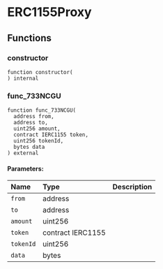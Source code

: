 # ERC1155Proxy

## Functions

### constructor

```text
function constructor(
) internal
```

### func\_733NCGU

```text
function func_733NCGU(
  address from,
  address to,
  uint256 amount,
  contract IERC1155 token,
  uint256 tokenId,
  bytes data
) external
```

#### Parameters:

| Name | Type | Description |
| :--- | :--- | :--- |
| `from` | address |  |
| `to` | address |  |
| `amount` | uint256 |  |
| `token` | contract IERC1155 |  |
| `tokenId` | uint256 |  |
| `data` | bytes |  |

